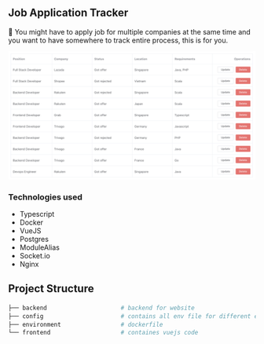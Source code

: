 ## Job Application Tracker

📅 You might have to apply job for multiple companies at the same time and you want to have somewhere to track entire process,
this is for you.

![demo](./images/demo.png)


### Technologies used

- Typescript
- Docker
- VueJS
- Postgres
- ModuleAlias
- Socket.io
- Nginx

## Project Structure

```bash
├── backend                     # backend for website
├── config                      # contains all env file for different environments
├── environment                 # dockerfile
└── frontend                    # containes vuejs code
```
